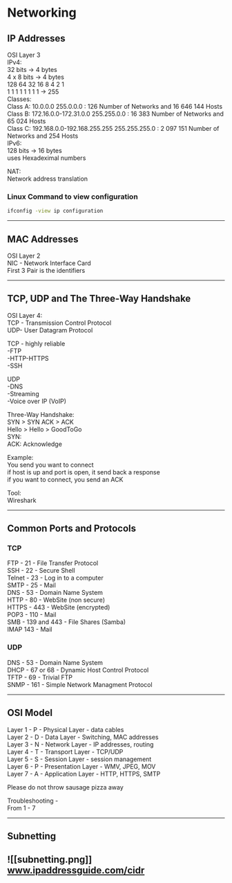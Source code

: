 # Networking
## IP Addresses
 
OSI Layer 3  
IPv4:  
32 bits -> 4 bytes  
4 x 8 bits -> 4 bytes  
128 64 32 16 8 4 2 1  
1 1 1 1 1 1 1 1 -> 255  
Classes:  
Class A: 10.0.0.0 255.0.0.0 : 126 Number of Networks and 16 646 144 Hosts  
Class B: 172.16.0.0-172.31.0.0 255.255.0.0 : 16 383 Number of Networks and 65 024 Hosts  
Class C: 192.168.0.0-192.168.255.255 255.255.255.0 : 2 097 151 Number of Networks and 254 Hosts  
IPv6:  
128 bits -> 16 bytes  
uses Hexadeximal numbers  
  
  
NAT:  
Network address translation

### Linux Command to view configuration
~~~bash
ifconfig -view ip configuration
~~~

---
## MAC Addresses

OSI Layer 2  
NIC - Network Interface Card  
First 3 Pair is the identifiers

---
## TCP, UDP and The Three-Way Handshake

OSI Layer 4:  
TCP - Transmission Control Protocol  
UDP- User Datagram Protocol  
  
TCP - highly reliable  
	-FTP  
	-HTTP-HTTPS  
	-SSH  
  
UDP  
	-DNS  
	-Streaming  
	-Voice over IP (VoIP)  
  
Three-Way Handshake:  
	SYN > SYN ACK > ACK  
	Hello > Hello > GoodToGo  
SYN:  
	ACK: Acknowledge  
  
Example:  
	You send you want to connect  
		if host is up and port is open, it send back a response  
			if you want to connect, you send an ACK  
  
Tool:  
	Wireshark
	
---
## Common Ports and Protocols 

### TCP
 FTP - 21 - File Transfer Protocol  
SSH - 22 - Secure Shell  
Telnet - 23 - Log in to a computer  
SMTP - 25 - Mail  
DNS - 53 - Domain Name System  
HTTP - 80 - WebSite (non secure)  
HTTPS - 443 - WebSite (encrypted)  
POP3 - 110 - Mail  
SMB - 139 and 443 - File Shares (Samba)  
IMAP 143 - Mail

### UDP
DNS - 53 - Domain Name System  
DHCP - 67 or 68 - Dynamic Host Control Protocol  
TFTP - 69 - Trivial FTP  
SNMP - 161 - Simple Network Managment Protocol

---
## OSI Model

Layer 1 - P - Physical Layer - data cables  
Layer 2 - D - Data Layer - Switching, MAC addresses  
Layer 3 - N - Network Layer - IP addresses, routing  
Layer 4 - T - Transport Layer - TCP/UDP  
Layer 5 - S - Session Layer - session management  
Layer 6 - P - Presentation Layer - WMV, JPEG, MOV  
Layer 7 - A - Application Layer - HTTP, HTTPS, SMTP  
  
Please do not throw sausage pizza away  
  
Troubleshooting -  
From 1 - 7

---
## Subnetting
![[subnetting.png]]
www.ipaddressguide.com/cidr
---
